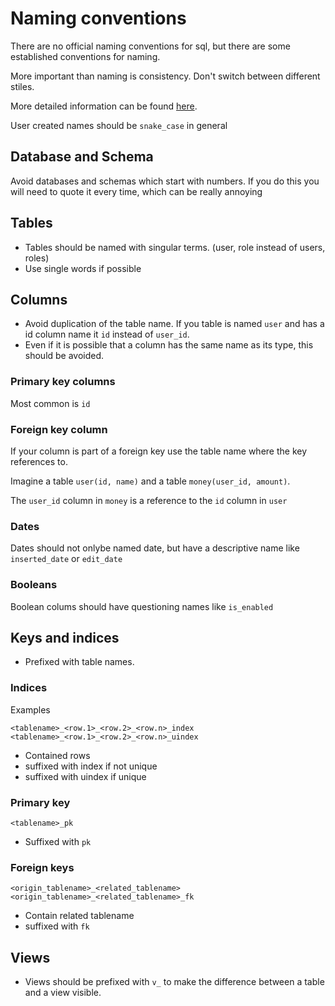 # Naming conventions

There are no official naming conventions for sql, but there are some established conventions for naming.

More important than naming is consistency. Don't switch between different stiles.

More detailed information can be found [here](https://www.sqlshack.com/learn-sql-naming-conventions/).

User created names should be `snake_case` in general

## Database and Schema

Avoid databases and schemas which start with numbers. If you do this you will need to quote it every time, which can 
be really annoying

## Tables

- Tables should be named with singular terms. (user, role instead of users, roles)
- Use single words if possible

## Columns

- Avoid duplication of the table name. If you table is named `user` and has a id column name it `id` instead of
  `user_id`.
- Even if it is possible that a column has the same name as its type, this should be avoided.
### Primary key columns

Most common is `id`

### Foreign key column

If your column is part of a foreign key use the table name where the key references to.

Imagine a table `user(id, name)` and a table `money(user_id, amount)`.

The `user_id` column in `money` is a reference to the `id` column in `user`

### Dates

Dates should not onlybe named date, but have a descriptive name like `inserted_date` or `edit_date`

### Booleans

Boolean colums should have questioning names like `is_enabled`

## Keys and indices

- Prefixed with table names.

### Indices

Examples

```
<tablename>_<row.1>_<row.2>_<row.n>_index
<tablename>_<row.1>_<row.2>_<row.n>_uindex
```

- Contained rows
- suffixed with index if not unique
- suffixed with uindex if unique

### Primary key

```
<tablename>_pk
```

- Suffixed with `pk`

### Foreign keys

```
<origin_tablename>_<related_tablename>
<origin_tablename>_<related_tablename>_fk
```

- Contain related tablename
- suffixed with `fk`

## Views
- Views should be prefixed with `v_` to make the difference between a table and a view visible.
